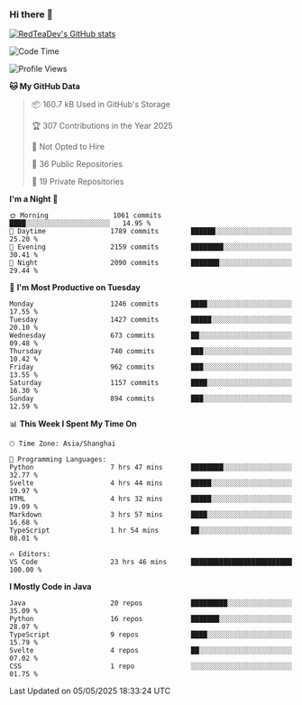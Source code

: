 ### Hi there 👋

<!--
**RedTeaDev/RedTeaDev** is a ✨ _special_ ✨ repository because its `README.md` (this file) appears on your GitHub profile.

Here are some ideas to get you started:

- 🔭 I’m currently working on ...
- 🌱 I’m currently learning ...
- 👯 I’m looking to collaborate on ...
- 🤔 I’m looking for help with ...
- 💬 Ask me about ...
- 📫 How to reach me: ...
- 😄 Pronouns: ...
- ⚡ Fun fact: ...
-->

<!--
[![wakatime](https://wakatime.com/badge/user/6b101ed0-04c0-4490-9283-eb61f2efff96.svg)](https://wakatime.com/@6b101ed0-04c0-4490-9283-eb61f2efff96)
!-->

[![RedTeaDev's GitHub stats](https://github-readme-stats.vercel.app/api?username=RedTeaDev\&include_all_commits=true)](https://github.com/anuraghazra/github-readme-stats)
<!--
[![willianrod's wakatime stats](https://github-readme-stats.vercel.app/api/wakatime?username=RedTeaDev)](https://github.com/anuraghazra/github-readme-stats)
!-->
<!--START_SECTION:waka-->
![Code Time](http://img.shields.io/badge/Code%20Time-3%2C189%20hrs%2043%20mins-blue)

![Profile Views](http://img.shields.io/badge/Profile%20Views-0-blue)

**🐱 My GitHub Data** 

> 📦 160.7 kB Used in GitHub's Storage 
 > 
> 🏆 307 Contributions in the Year 2025
 > 
> 🚫 Not Opted to Hire
 > 
> 📜 36 Public Repositories 
 > 
> 🔑 19 Private Repositories 
 > 
**I'm a Night 🦉** 

```text
🌞 Morning                1061 commits        ████░░░░░░░░░░░░░░░░░░░░░   14.95 % 
🌆 Daytime                1789 commits        ██████░░░░░░░░░░░░░░░░░░░   25.20 % 
🌃 Evening                2159 commits        ████████░░░░░░░░░░░░░░░░░   30.41 % 
🌙 Night                  2090 commits        ███████░░░░░░░░░░░░░░░░░░   29.44 % 
```
📅 **I'm Most Productive on Tuesday** 

```text
Monday                   1246 commits        ████░░░░░░░░░░░░░░░░░░░░░   17.55 % 
Tuesday                  1427 commits        █████░░░░░░░░░░░░░░░░░░░░   20.10 % 
Wednesday                673 commits         ██░░░░░░░░░░░░░░░░░░░░░░░   09.48 % 
Thursday                 740 commits         ███░░░░░░░░░░░░░░░░░░░░░░   10.42 % 
Friday                   962 commits         ███░░░░░░░░░░░░░░░░░░░░░░   13.55 % 
Saturday                 1157 commits        ████░░░░░░░░░░░░░░░░░░░░░   16.30 % 
Sunday                   894 commits         ███░░░░░░░░░░░░░░░░░░░░░░   12.59 % 
```


📊 **This Week I Spent My Time On** 

```text
🕑︎ Time Zone: Asia/Shanghai

💬 Programming Languages: 
Python                   7 hrs 47 mins       ████████░░░░░░░░░░░░░░░░░   32.77 % 
Svelte                   4 hrs 44 mins       █████░░░░░░░░░░░░░░░░░░░░   19.97 % 
HTML                     4 hrs 32 mins       █████░░░░░░░░░░░░░░░░░░░░   19.09 % 
Markdown                 3 hrs 57 mins       ████░░░░░░░░░░░░░░░░░░░░░   16.68 % 
TypeScript               1 hr 54 mins        ██░░░░░░░░░░░░░░░░░░░░░░░   08.01 % 

🔥 Editors: 
VS Code                  23 hrs 46 mins      █████████████████████████   100.00 % 
```

**I Mostly Code in Java** 

```text
Java                     20 repos            █████████░░░░░░░░░░░░░░░░   35.09 % 
Python                   16 repos            ███████░░░░░░░░░░░░░░░░░░   28.07 % 
TypeScript               9 repos             ████░░░░░░░░░░░░░░░░░░░░░   15.79 % 
Svelte                   4 repos             ██░░░░░░░░░░░░░░░░░░░░░░░   07.02 % 
CSS                      1 repo              ░░░░░░░░░░░░░░░░░░░░░░░░░   01.75 % 
```




 Last Updated on 05/05/2025 18:33:24 UTC
<!--END_SECTION:waka-->



